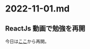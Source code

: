 # 2022-11-01.md

## ReactJs 動画で勉強を再開

今日は[ここ](https://www.youtube.com/watch?v=f55qeKGgB_M&list=PLpPqplz6dKxW5ZfERUPoYTtNUNvrEebAR&index=19&t=3873sz)から再開。

